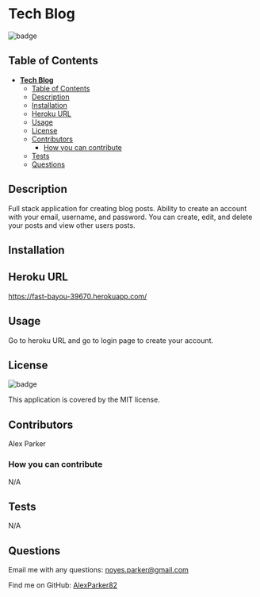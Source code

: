 # **Tech Blog**
      
![badge](https://img.shields.io/badge/License-MIT-yellow.svg)

## Table of Contents
- [**Tech Blog**](#tech-blog)
  - [Table of Contents](#table-of-contents)
  - [Description](#description)
  - [Installation](#installation)
  - [Heroku URL](#heroku-url)
  - [Usage](#usage)
  - [License](#license)
  - [Contributors](#contributors)
    - [How you can contribute](#how-you-can-contribute)
  - [Tests](#tests)
  - [Questions](#questions)

## Description
Full stack application for creating blog posts. Ability to create an account with your email, username, and password.  You can create, edit, and delete your posts and view other users posts.

## Installation


## Heroku URL
https://fast-bayou-39670.herokuapp.com/

## Usage
Go to heroku URL and go to login page to create your account.

## License
![badge](https://img.shields.io/badge/License-MIT-yellow.svg)
    
This application is covered by the MIT license. 

## Contributors
Alex Parker

### How you can contribute
N/A

## Tests
N/A

## Questions

Email me with any questions: noyes.parker@gmail.com

Find me on GitHub: [AlexParker82](https://github.com/AlexParker82)